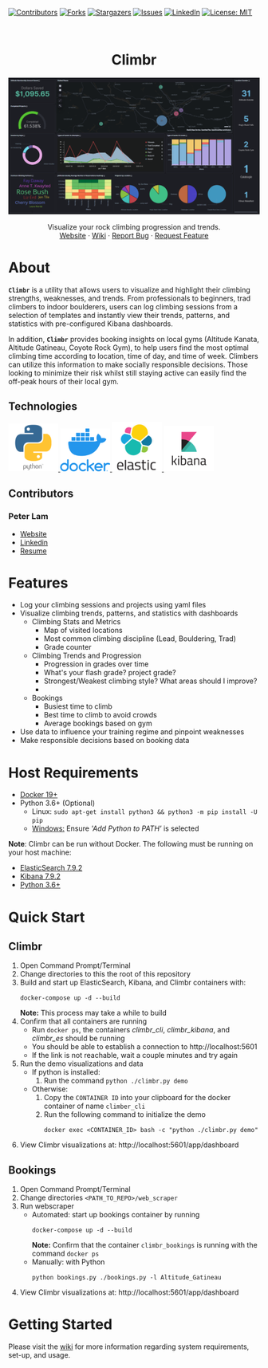[![Contributors][contributors-shield]][contributors-url]
[![Forks][forks-shield]][forks-url]
[![Stargazers][stars-shield]][stars-url]
[![Issues][issues-shield]][issues-url]
[![LinkedIn][linkedin-shield]][linkedin-url]
[![License: MIT](https://img.shields.io/badge/License-MIT-yellow.svg)](https://github.com/peter-lam/climbr/blob/master/LICENSE)

<br />
<p align="center">
  <h1 align="center">Climbr</h1>
  <a>
    <img src="images\sample_dash.png" alt="climbr dashboard demo">
  </a>
  <p align="center">
    Visualize your rock climbing progression and trends. 
    <br />
    <a href="https://www.peterqlam.com/projects/#climbr"> Website</a>
        ·
    <a href="https://github.com/Peter-Lam/climbr/wiki">Wiki</a>
    ·
    <a href="https://github.com/Peter-Lam/climbr/issues">Report Bug</a>
    ·
    <a href="https://github.com/Peter-Lam/climbr/issues">Request Feature</a>
  </p>
</p>

# About
**`Climbr`** is a utility that allows users to visualize and highlight their climbing strengths, weaknesses, and trends. From professionals to beginners, trad climbers to indoor boulderers, users can log climbing sessions from a selection of templates and instantly view their trends, patterns, and statistics with pre-configured Kibana dashboards.

In addition, **`Climbr`** provides booking insights on local gyms (Altitude Kanata, Altitude Gatineau, Coyote Rock Gym), to help users find the most optimal climbing time according to location, time of day, and time of week. Climbers can utilize this information to make socially responsible decisions. Those looking to minimize their risk whilst still staying active can easily find the off-peak hours of their local gym. 

## Technologies
<p float="left">
  <a href="https://www.python.org/">
    <img src="images\misc\python.png" alt="python logo" width="100">
  </a>
  <a href="https://www.docker.com/">
  <img src="images\misc\docker.png" alt="docker logo" width="100">
  </a>
  <a href="https://www.elastic.co/">
  <img src="images\misc\elasticsearch.png" alt="elastic logo" width="100">
  </a>
  <a href="https://www.elastic.co/kibana">
  <img src="images\misc\kibana.png" alt="kibana logo" width="100">
  </a>
</p>

## Contributors
### Peter Lam
  - [Website](https://www.peterqlam.com/)
  - [Linkedin](https://www.linkedin.com/in/peter-lam-612a00138/)
  - [Resume](https://www.peterqlam.com/s/Peter-Lam-Resume.pdf)
# Features

- Log your climbing sessions and projects using yaml files
- Visualize climbing trends, patterns, and statistics with dashboards
  - Climbing Stats and Metrics
    - Map of visited locations
    - Most common climbing discipline (Lead, Bouldering, Trad)
    - Grade counter
  - Climbing Trends and Progression
    - Progression in grades over time
    - What's your flash grade? project grade?
    - Strongest/Weakest climbing style? What areas should I improve?
    -
  - Bookings
    - Busiest time to climb
    - Best time to climb to avoid crowds
    - Average bookings based on gym
- Use data to influence your training regime and pinpoint weaknesses
- Make responsible decisions based on booking data


# Host Requirements
- [Docker 19+](https://www.docker.com/products/docker-desktop)
- Python 3.6+ (Optional)
  - Linux: `sudo apt-get install python3 && python3 -m pip install -U pip`
  - [Windows:](https://www.python.org/downloads/) Ensure *'Add Python to PATH'* is selected

**Note**: Climbr can be run without Docker.
The following must be running on your host machine:
 - [ElasticSearch 7.9.2](https://www.elastic.co/downloads/elasticsearch)
 - [Kibana 7.9.2](https://www.elastic.co/downloads/kibana)
 - [Python 3.6+](https://www.python.org/downloads/) 
# Quick Start
## Climbr
1. Open Command Prompt/Terminal
2. Change directories to this the root of this repository
3. Build and start up ElasticSearch, Kibana, and Climbr containers with:
    ```shell
    docker-compose up -d --build
    ```
    **Note:** This process may take a while to build
4. Confirm that all containers are running
    - Run `docker ps`, the containers *climbr_cli*, *climbr_kibana*, and *climbr_es* should be running
    - You should be able to establish a connection to http://localhost:5601
    - If the link is not reachable, wait a couple minutes and try again
5. Run the demo visualizations and data
    - If python is installed:  
      1. Run the command `python ./climbr.py demo`
    - Otherwise:
      1. Copy the `CONTAINER ID` into your clipboard for the docker container of name `climber_cli`
      2. Run the following command to initialize the demo
          ```shell
          docker exec <CONTAINER_ID> bash -c "python ./climbr.py demo" 
          ```
6. View Climbr visualizations at: http://localhost:5601/app/dashboard
## Bookings
1. Open Command Prompt/Terminal
2. Change directories `<PATH_TO_REPO>/web_scraper`
3. Run webscraper
    - Automated: start up bookings container by running
      ```shell
      docker-compose up -d --build
      ```
      **Note:** Confirm that the container `climbr_bookings` is running with the command `docker ps`
    - Manually: with Python
      ```shell
      python bookings.py ./bookings.py -l Altitude_Gatineau
      ```
4. View Climbr visualizations at: http://localhost:5601/app/dashboard

# Getting Started
Please visit the [wiki](https://github.com/Peter-Lam/climbr/wiki) for more information regarding system requirements, set-up, and usage.


[contributors-shield]: https://img.shields.io/github/contributors/peter-lam/climbr.svg?style=flat-square
[contributors-url]: https://github.com/peter-lam/climbr/graphs/contributors
[forks-shield]: https://img.shields.io/github/forks/peter-lam/climbr.svg?style=flat-square
[forks-url]: https://github.com/peter-lam/climbr/network/members
[stars-shield]: https://img.shields.io/github/stars/peter-lam/climbr.svg?style=flat-square
[stars-url]: https://github.com/peter-lam/climbr/stargazers
[issues-shield]: https://img.shields.io/github/issues/peter-lam/climbr.svg?style=flat-square
[issues-url]: https://github.com/peter-lam/climbr/issues
[license-shield]: https://img.shields.io/github/license/peter-lam/climbr/.svg?style=flat-square
[linkedin-shield]: https://img.shields.io/badge/-LinkedIn-black.svg?style=flat-square&logo=linkedin&colorB=555
[linkedin-url]: https://www.linkedin.com/in/peter-lam-612a00138/
